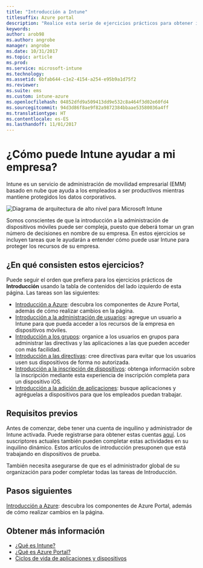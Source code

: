 ```yaml
---
title: "Introducción a Intune"
titlesuffix: Azure portal
description: "Realice esta serie de ejercicios prácticos para obtener información sobre Intune."
keywords: 
author: arob98
ms.author: angrobe
manager: angrobe
ms.date: 10/31/2017
ms.topic: article
ms.prod: 
ms.service: microsoft-intune
ms.technology: 
ms.assetid: 6bfab644-c1e2-4154-a254-e95b9a1d75f2
ms.reviewer: 
ms.suite: ems
ms.custom: intune-azure
ms.openlocfilehash: 04852dfd9a509413dd9e532c8a464f3d02e60fd4
ms.sourcegitcommit: 94d3d86f8ae9f82a9872384bbaae53580036a4ff
ms.translationtype: HT
ms.contentlocale: es-ES
ms.lasthandoff: 11/01/2017
---
```

# <a name="what-can-intune-do-for-my-company"></a>¿Cómo puede Intune ayudar a mi empresa?

Intune es un servicio de administración de movilidad empresarial (EMM) basado en nube que ayuda a los empleados a ser productivos mientras mantiene protegidos los datos corporativos.

![Diagrama de arquitectura de alto nivel para Microsoft Intune](/intune/media/intunearchitecture.svg)

Somos conscientes de que la introducción a la administración de dispositivos móviles puede ser compleja, puesto que deberá tomar un gran número de decisiones en nombre de su empresa. En estos ejercicios se incluyen tareas que le ayudarán a entender cómo puede usar Intune para proteger los recursos de su empresa.

## <a name="what-are-the-exercises"></a>¿En qué consisten estos ejercicios?

Puede seguir el orden que prefiera para los ejercicios prácticos de __Introducción__ usando la tabla de contenidos del lado izquierdo de esta página. Las tareas son las siguientes:

* [Introducción a Azure](get-started-azure.md): descubra los componentes de Azure Portal, además de cómo realizar cambios en la página.
* [Introducción a la administración de usuarios](get-started-users.md): agregue un usuario a Intune para que pueda acceder a los recursos de la empresa en dispositivos móviles.
* [Introducción a los grupos](get-started-groups.md): organice a los usuarios en grupos para administrar las directivas y las aplicaciones a las que pueden acceder con más facilidad.
* [Introducción a las directivas](get-started-policies.md): cree directivas para evitar que los usuarios usen sus dispositivos de forma no autorizada.
* [Introducción a la inscripción de dispositivos](get-started-enroll.md): obtenga información sobre la inscripción mediante esta experiencia de inscripción completa para un dispositivo iOS.
* [Introducción a la adición de aplicaciones](get-started-apps.md): busque aplicaciones y agréguelas a dispositivos para que los empleados puedan trabajar.

## <a name="prerequisites"></a>Requisitos previos

Antes de comenzar, debe tener una cuenta de inquilino y administrador de Intune activada. Puede registrarse para obtener estas cuentas [aquí](https://portal.office.com/Signup/Signup.aspx?OfferId=40BE278A-DFD1-470a-9EF7-9F2596EA7FF9&dl=INTUNE_A&ali=1#0%20). Los suscriptores actuales también pueden completar estas actividades en su inquilino dinámico. Estos artículos de introducción presuponen que está trabajando en dispositivos de prueba.

También necesita asegurarse de que es el administrador global de su organización para poder completar todas las tareas de Introducción.

## <a name="next-steps"></a>Pasos siguientes

[Introducción a Azure](get-started-azure.md): descubra los componentes de Azure Portal, además de cómo realizar cambios en la página.

## <a name="learn-more"></a>Obtener más información

* [¿Qué es Intune?](introduction-intune.md)
* [¿Qué es Azure Portal?](what-is-intune.md)
* [Ciclos de vida de aplicaciones y dispositivos](introduction-device-app-lifecycles.md)

